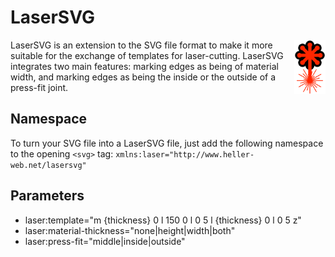 # LaserSVG 
<img align="right" src="/docs/LaserSVG.svg" width="50px" alt="LaserSVG Logo"> LaserSVG is an extension to the SVG file format to make it more suitable for the exchange of templates for laser-cutting. LaserSVG integrates two main features: marking edges as being of material width, and marking edges as being the inside or the outside of a press-fit joint.


## Namespace
To turn your SVG file into a LaserSVG file, just add the following namespace to the opening `<svg>` tag: 
	`xmlns:laser="http://www.heller-web.net/lasersvg"`

## Parameters
* laser:template="m {thickness} 0 
            l 150 0 l 0 5 l {thickness} 0 l 0 5 z"
* laser:material-thickness="none|height|width|both"
* laser:press-fit="middle|inside|outside"
